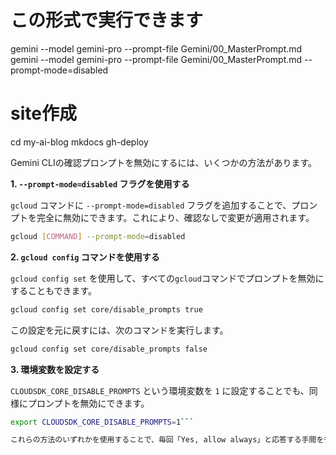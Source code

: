 # この形式で実行できます
gemini --model gemini-pro --prompt-file Gemini/00_MasterPrompt.md
gemini --model gemini-pro --prompt-file Gemini/00_MasterPrompt.md --prompt-mode=disabled


# site作成
cd my-ai-blog
mkdocs gh-deploy




Gemini CLIの確認プロンプトを無効にするには、いくつかの方法があります。

**1. `--prompt-mode=disabled` フラグを使用する**

`gcloud` コマンドに `--prompt-mode=disabled` フラグを追加することで、プロンプトを完全に無効にできます。これにより、確認なしで変更が適用されます。

```bash
gcloud [COMMAND] --prompt-mode=disabled
```

**2. `gcloud config` コマンドを使用する**

`gcloud config set` を使用して、すべての`gcloud`コマンドでプロンプトを無効にすることもできます。

```bash
gcloud config set core/disable_prompts true
```

この設定を元に戻すには、次のコマンドを実行します。

```bash
gcloud config set core/disable_prompts false
```

**3. 環境変数を設定する**

`CLOUDSDK_CORE_DISABLE_PROMPTS` という環境変数を `1` に設定することでも、同様にプロンプトを無効にできます。

```bash
export CLOUDSDK_CORE_DISABLE_PROMPTS=1```

これらの方法のいずれかを使用することで、毎回「Yes, allow always」と応答する手間を省くことができます。ただし、これらの設定はすべてのプロンプトを無効にするため、意図しない変更を適用してしまう可能性がある点にご注意ください。